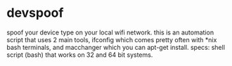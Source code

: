 # devspoof
spoof your device type on your local wifi network. this is an automation script that uses 2 main tools, ifconfig which comes pretty often with *nix bash terminals, and macchanger which you can apt-get install. specs: shell script (bash) that works on 32 and 64 bit systems. 
